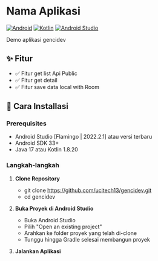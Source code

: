 # Nama Aplikasi

[![Android](https://img.shields.io/badge/Android-3DDC84?style=for-the-badge&logo=android&logoColor=white)](https://www.android.com/)
[![Kotlin](https://img.shields.io/badge/Kotlin-0095D5?style=for-the-badge&logo=kotlin&logoColor=white)](https://kotlinlang.org/)
[![Android Studio](https://img.shields.io/badge/Android_Studio-3DDC84?style=for-the-badge&logo=android-studio&logoColor=white)](https://developer.android.com/studio)

Demo aplikasi gencidev

## ✨ Fitur

- ✅ Fitur get list Api Public
- ✅ Fitur get detail
- ✅ Fitur save data local with Room

## 🚀 Cara Installasi

### Prerequisites
- Android Studio [Flamingo | 2022.2.1] atau versi terbaru
- Android SDK 33+
- Java 17 atau Kotlin 1.8.20

### Langkah-langkah

1. **Clone Repository**
   - git clone https://github.com/ucitech13/gencidev.git
   - cd gencidev
   
2. **Buka Proyek di Android Studio**
    - Buka Android Studio
    - Pilih "Open an existing project"
    - Arahkan ke folder proyek yang telah di-clone
    - Tunggu hingga Gradle selesai membangun proyek

3. **Jalankan Aplikasi**